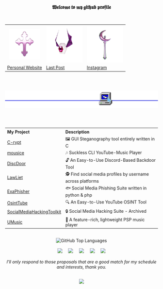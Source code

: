 <div align="center">

<h3>𝖂𝖊𝖑𝖈𝖔𝖒𝖊 𝖙𝖔 𝖒𝖞 𝖌𝖎𝖙𝖍𝖚𝖇 𝖕𝖗𝖔𝖋𝖎𝖑𝖊</h3>

<br>

<table align="center">
  <tr>
    <th><img src="images/spinning_cross.gif" alt="Animated GIF" width="100" height="100" /></th>
    <th><img src="images/eyebat.gif" alt="WebP Image 1" width="120" height="120" /></th>
    <th><img src="images/spinningsh.gif" alt="WebP Image 1" width="120" height="120" /></th>
  </tr>
  <tr>
    <td><a href="https://rdwei.github.io/">Personal Website</a></td>
    <td><a href="https://rdwei.github.io/last">Last Post</a></td>
    <td><a href="https://www.instagram.com/rdwe_i/">Instagram</a></td>
  </tr>
</table>

<br> <br>

<img src="images/br.webp">

<br> <br>

  <table>
    <tr>
      <th style="text-align: left;">My Project</th>
      <th style="text-align: left;">Description</th>
    </tr>
    <tr>
      <td><a href="https://github.com/rdWei/C-rypt">C-rypt</a></td>
      <td>🖼️ GUI Steganography tool entirely written in C</td>
    </tr>
    <tr>
      <td><a href="https://github.com/rdWei/mousice">mousice</a></td>
      <td>🎶 Suckless CLI YouTube-Music Player</td>
    </tr>
    <tr>
      <td><a href="https://github.com/rdWei/DiscDoor">DiscDoor</a></td>
      <td>🔓 An Easy-to-Use Discord-Based Backdoor Tool </td>
    </tr>
    <tr>
      <td><a href="https://github.com/rdWei/Lawliet">LawLiet</a></td>
      <td>🕵️ Find social media profiles by username across platforms</td>
    </tr>
    <tr>
      <td><a href="https://github.com/rdWei/exaPhisher">ExaPhisher</a></td>
      <td>🐟 Social Media Phishing Suite written in python & php </td>
    </tr>
    <tr>
      <td><a href="https://github.com/rdWei/OsintTube">OsintTube</a></td>
      <td>🔍 An Easy-to-Use YouTube OSINT Tool</td>
    </tr>
    <tr>
      <td><a href="https://github.com/rdWei/SocialMediaHackingToolkit">SocialMediaHackingToolkit</a></td>
      <td>🔒 Social Media Hacking Suite - Archived</td>
    </tr>
    <tr>
      <td><a href="https://github.com/rdWei/UMusic">UMusic</a></td>
      <td>🎵 A feature-rich, lightweight PSP music player</td>
    </tr>
  </table>
 
<br>

<div align="center" style="display: flex; align-items: center; justify-content: center;">
  <img src="https://github-readme-stats.vercel.app/api/top-langs/?username=rdWei&layout=donut&theme=dark" alt="GitHub Top Languages">
</div>

<br>

</div>

<div align="center">
    <a href="https://discord.gg/3r6mkjv6AP"><img src="https://img.shields.io/badge/Discord-7289DA.svg?style=for-the-badge&logo=Discord&logoColor=white"></a>&nbsp;&nbsp;&nbsp;&nbsp;
    <a href="https://www.instagram.com/rdWe_i/""><img src="https://img.shields.io/badge/Instagram-%23E4405F.svg?style=for-the-badge&logo=Instagram&logoColor=white"></a>&nbsp;&nbsp;&nbsp;&nbsp;
    <a href="https://github.com/rdWei/rdWei/blob/main/donate.MD"><img src="https://img.shields.io/badge/Bitcoin-e58900?style=for-the-badge&logo=bitcoin&logoColor=white"></a>&nbsp;&nbsp;&nbsp;&nbsp;
    <a href="https://github.com/rdWei/rdWei/blob/main/donate.MD"><img src="https://img.shields.io/badge/Ethereum-3C3C3D?style=for-the-badge&logo=Ethereum&logoColor=white"></a>&nbsp;&nbsp;&nbsp;&nbsp;
    <a href="https://buymeacoffee.com/rdwei"><img src="https://img.shields.io/badge/Buy me a coffee-FFDD00?style=for-the-badge&logo=BuyMeACoffee&logoColor=black"></a>
</div>



<br>

<div align="center">
  <i>I'll only respond to those proposals that are a good match for my schedule and interests, thank you.</i>
</div>

<br>

<p align="center"><a href="https://github.com/rdWei">
<img src="https://komarev.com/ghpvc/?username=rdWei&style=flat&color=313131&label=views">
</a></p>
